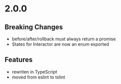# 2.0.0

## Breaking Changes

* before/after/rollback must always return a promise
* States for Interactor are now an enum exported

## Features

* rewriten in TypeScript
* moved from eslint to tslint